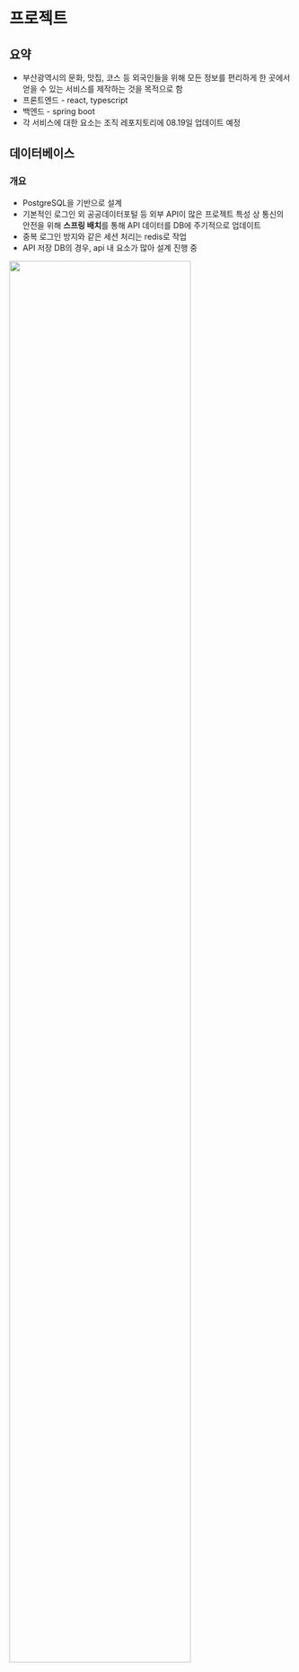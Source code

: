 # 프로젝트

## 요약

- 부산광역시의 문화, 맛집, 코스 등 외국인들을 위해 모든 정보를 편리하게 한 곳에서 얻을 수 있는 서비스를 제작하는 것을 목적으로 함
- 프론트엔드 - react, typescript
- 백엔드 - spring boot
- 각 서비스에 대한 요소는 조직 레포지토리에 08.19일 업데이트 예정



## 데이터베이스

### 개요

- PostgreSQL을 기반으로 설계
- 기본적인 로그인 외 공공데이터포털 등 외부 API이 많은 프로젝트 특성 상 통신의 안전을 위해 <b>스프링 배치</b>를 통해 API 데이터를 DB에 주기적으로 업데이트
- 중복 로그인 방지와 같은 세션 처리는 redis로 작업
- API 저장 DB의 경우, api 내 요소가 많아 설계 진행 중

<img width="80%" src="https://github.com/GHLee1/devfox_study/week2/db.png"/>


